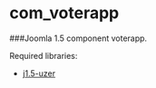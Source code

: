 # com_voterapp
###Joomla 1.5 component voterapp.

Required libraries:
* [j1.5-uzer](https://github.com/mattyhead/j1.5-uzer)
